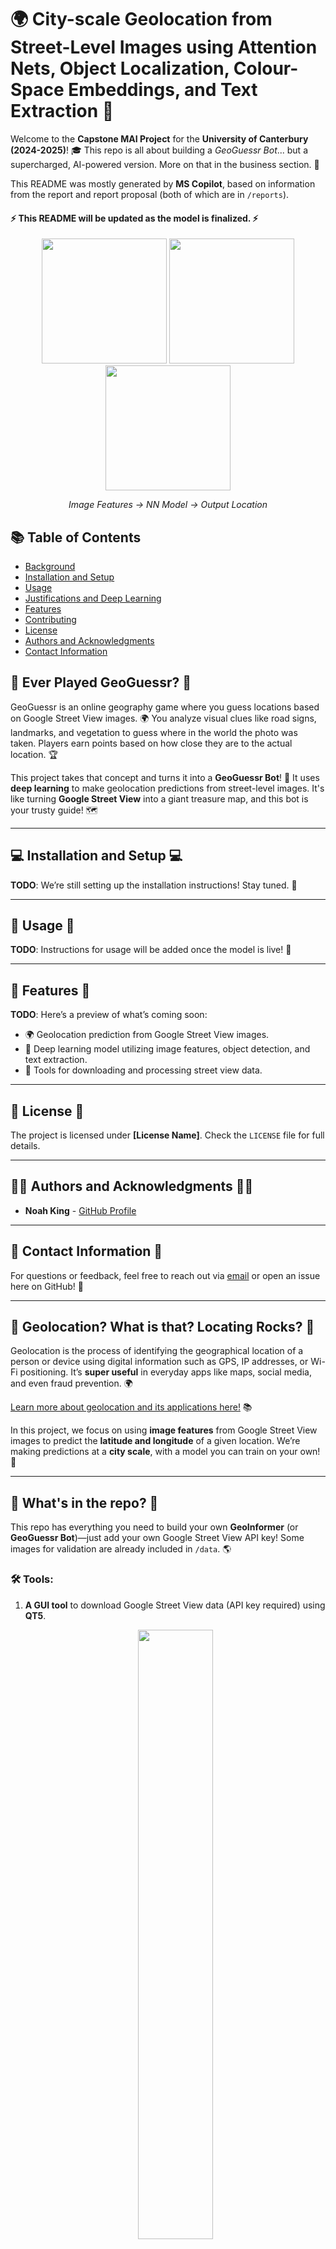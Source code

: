 # 🌍 City-scale Geolocation from Street-Level Images using Attention Nets, Object Localization, Colour-Space Embeddings, and Text Extraction 🚀

Welcome to the **Capstone MAI Project** for the **University of Canterbury (2024-2025)**! 🎓 This repo is all about building a *GeoGuessr Bot*... but a supercharged, AI-powered version. More on that in the business section. 📍

This README was mostly generated by **MS Copilot**, based on information from the report and report proposal (both of which are in `/reports`).

#### ⚡️ This README will be updated as the model is finalized. ⚡️

<p align="center"> 
  <img src="./docs/gitembeds/header1.png" width="200" height="200" /> 
  <img src="./docs/gitembeds/thinking.gif" width="200" height="200" /> 
  <img src="./docs/gitembeds/springfield_w_point.jpg" width="200" height="200" /> 
</p> 
<p align="center"><em>Image Features -> NN Model -> Output Location</em></p>

## 📚 Table of Contents
- [Background](#background)
- [Installation and Setup](#installation-and-setup)
- [Usage](#usage)
- [Justifications and Deep Learning](#justifications-and-deep-learning)
- [Features](#features)
- [Contributing](#contributing)
- [License](#license)
- [Authors and Acknowledgments](#authors-and-acknowledgments)
- [Contact Information](#contact-information)

## 🧭 Ever Played GeoGuessr? 🧭

GeoGuessr is an online geography game where you guess locations based on Google Street View images. 🌍 You analyze visual clues like road signs, landmarks, and vegetation to guess where in the world the photo was taken. Players earn points based on how close they are to the actual location. 🏆

This project takes that concept and turns it into a **GeoGuessr Bot**! 🚀 It uses **deep learning** to make geolocation predictions from street-level images. It's like turning **Google Street View** into a giant treasure map, and this bot is your trusty guide! 🗺

---

## 💻 Installation and Setup 💻

**TODO**: We’re still setting up the installation instructions! Stay tuned. 🔧

---

## 🏁 Usage 🏁

**TODO**: Instructions for usage will be added once the model is live! 🚀

---

## 🎨 Features 🎨

**TODO**: Here’s a preview of what’s coming soon:

- 🌍 Geolocation prediction from Google Street View images.
- 🧠 Deep learning model utilizing image features, object detection, and text extraction.
- 🔧 Tools for downloading and processing street view data.

---

## 📝 License 📝

The project is licensed under **[License Name]**. Check the `LICENSE` file for full details.

---

## 👨‍💻 Authors and Acknowledgments 👨‍💻

- **Noah King** - [GitHub Profile](https://github.com/2of)

---

## 📩 Contact Information 📩

For questions or feedback, feel free to reach out via [email](mailto:noah@2of.io) or open an issue here on GitHub! 💬

---

## 🧳 Geolocation? What is that? Locating Rocks? 🧳

Geolocation is the process of identifying the geographical location of a person or device using digital information such as GPS, IP addresses, or Wi-Fi positioning. It’s **super useful** in everyday apps like maps, social media, and even fraud prevention. 🌍

[Learn more about geolocation and its applications here!](https://www.esri.com/en-us/what-is-geolocation) 📚

In this project, we focus on using **image features** from Google Street View images to predict the **latitude and longitude** of a given location. We’re making predictions at a **city scale**, with a model you can train on your own! 🧠

---

## 🎯 What's in the repo? 🎯

This repo has everything you need to build your own **GeoInformer** (or **GeoGuessr Bot**)—just add your own Google Street View API key! Some images for validation are already included in `/data`. 🌎

### 🛠️ Tools:
1. **A GUI tool** to download Google Street View data (API key required) using **QT5**.
   <p align="center">
     <img src="./docs/gitembeds/tool_dler_gui.png" width="50%" />
   </p>

2. **A tool to generate evenly distributed geolocation data** for street view images (command-line tool, but here's a preview of how it works):
   <p align="center">
     <img src="./docs/gitembeds/extraction_of_points.png" width="50%" />
   </p>

---

## 🧠 Background and Motivation 🧠

### 📍 Introduction
While many image formats have geolocation data embedded in their metadata, in the absence of this data, we propose a method for determining **geolocation** using **features** derived directly from the image content. 🔍

The popular game **GeoGuessr** gamifies this concept by challenging players to guess locations based on Google Street View images. 🌍 This repo brings that concept into the realm of machine learning. Instead of humans guessing, a **deep learning model** makes predictions on where the image was taken, based on local features in the image.

---

### 🔧 Approach

We’re using **cutting-edge AI techniques** for this project:

- **Object Detection**: Using YOLO for real-time object detection. 🧐
- **Text Extraction**: Leveraging **docTR** for robust text extraction. 📝
- **Color Extraction**: Custom algorithms for **HSV color space analysis**. 🌈

These features are combined into a **GeoLocalization Pattern**, which is passed through an attention model to make more accurate predictions. 🌍

---

## 🌐 Obtaining Data

1. Use the **Graphical Tool** to load and download Google Street View images using a `.csv` of candidate points.
2. The **Point Generator and Refiner** (located in `/tools`) can help you generate and refine the locations for downloading.
3. Set your root **LAT/LONG** in the `/config` file to define the center of the data area.
4. A critical concept: **Recency** matters—images taken at different times from the same location are included in the dataset. 🕒

---

## 🧑‍💻 Pipeline

The pipeline consists of three primary branches:

1. **Color Evaluation**: Extracts color histograms from images and creates a color embedding. 🌈
2. **OCR Text Extraction**: Uses **docTR** OCR to extract text, which is then embedded. 📝
3. **Object Detection**: Detects objects using YOLO and generates object embeddings. 🏙️

All features are combined and processed through an **attention layer** to improve the geoinformative power of the model. 🧠

---

### 🧬 Architecture and Activation Functions

The model processes **640 x 640** input images and uses YOLOv11 and docTR for object detection and text recognition. The embeddings from these branches are combined before passing through the attention layer to make predictions.

We use **activation functions** like ReLU and Leaky ReLU to ensure effective learning in this deep architecture. ⚡

---

### 🎨 Color Histogram Embedding

We process the image to extract **HSV** histograms representing the color distribution. These histograms are turned into a vector, which is then used as an input to the neural network for better location prediction. 🌈

---

### 📝 Text Extraction and Processing

Text is a **critical geolocator** in this project! We use **docTR** for **OCR** to extract text from images. This process helps the model identify locations based on **street names, signs**, and other text-based clues. 🛣️

---



TODO: FINISH THIS


*I asked an LLM to add emojis to this, I've noticed it's gone hard on the language too. Oh well :) It's fun, I guess?*
